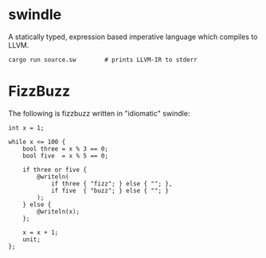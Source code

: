 # swindle
A statically typed, expression based imperative language which compiles to LLVM.

    cargo run source.sw        # prints LLVM-IR to stderr

# FizzBuzz
The following is fizzbuzz written in "idiomatic" swindle:

```
int x = 1;

while x <= 100 {
    bool three = x % 3 == 0;
    bool five  = x % 5 == 0;

    if three or five {
        @writeln(
            if three { "fizz"; } else { ""; },
            if five  { "buzz"; } else { ""; }
        );
    } else {
        @writeln(x);
    };

    x = x + 1;
    unit;
};
```
